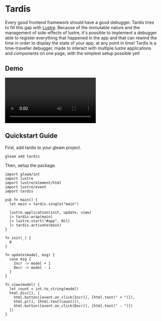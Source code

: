 # Tardis

<!-- [![Package Version](https://img.shields.io/hexpm/v/tardis)](https://hex.pm/packages/tardis)
[![Hex Docs](https://img.shields.io/badge/hex-docs-ffaff3)](https://hexdocs.pm/tardis/) -->

Every good frontend framework should have a good debugger. Tardis tries to fill
this gap with [Lustre](https://hexdocs.pm/lustre). Because of the immutable nature and the management of side-effects of lustre, it's possible to implement a debugger able to register everything that happened in the app and that can rewind the time in order to display the state of your app, at any point in time! Tardis is a time-traveller debugger, made to interact with multiple lustre applications and components on one page, with the simplest setup possible yet!

## Demo

![Demo video](assets/demo.mp4)

## Quickstart Guide

First, add tardis to your gleam project.

```sh
gleam add tardis
```

Then, setup the package.

```gleam
import gleam/int
import lustre
import lustre/element/html
import lustre/event
import tardis

pub fn main() {
  let main = tardis.single("main")

  lustre.application(init, update, view)
  |> tardis.wrap(main)
  |> lustre.start("#app", Nil)
  |> tardis.activate(main)
}

fn init(_) {
  0
}

fn update(model, msg) {
  case msg {
    Incr -> model + 1
    Decr -> model - 1
  }
}

fn view(model) {
  let count = int.to_string(model)
  html.div([], [
    html.button([event.on_click(Incr)], [html.text(" + ")]),
    html.p([], [html.text(count)]),
    html.button([event.on_click(Decr)], [html.text(" - ")])
  ])
}
```
